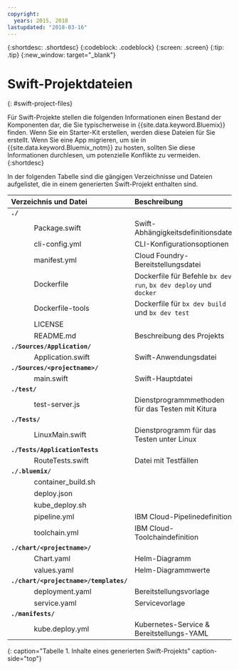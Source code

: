 ```yaml
---
copyright:
  years: 2015, 2018
lastupdated: "2018-03-16"
---
```


{:shortdesc: .shortdesc}
{:codeblock: .codeblock}
{:screen: .screen}
{:tip: .tip}
{:new_window: target="_blank"}

# Swift-Projektdateien
{: #swift-project-files}

Für Swift-Projekte stellen die folgenden Informationen einen Bestand der Komponenten dar, die Sie typischerweise in {{site.data.keyword.Bluemix}} finden. Wenn Sie ein Starter-Kit erstellen, werden diese Dateien für Sie erstellt. Wenn Sie eine App migrieren, um sie in {{site.data.keyword.Bluemix_notm}} zu hosten, sollten Sie diese Informationen durchlesen, um potenzielle Konflikte zu vermeiden.
{:shortdesc}

In der folgenden Tabelle sind die gängigen Verzeichnisse und Dateien aufgelistet, die in einem generierten Swift-Projekt enthalten sind.

| Verzeichnis und Datei                                     | Beschreibung                       |
|:------------------------------------------------|:------------------------------------------|
|<b>`./`</b>                                             |  |
|&nbsp;&nbsp;&nbsp;&nbsp;&nbsp;&nbsp;&nbsp;&nbsp;&nbsp;&nbsp;&nbsp;&nbsp;Package.swift| Swift-Abhängigkeitsdefinitionsdatei |
|&nbsp;&nbsp;&nbsp;&nbsp;&nbsp;&nbsp;&nbsp;&nbsp;&nbsp;&nbsp;&nbsp;&nbsp;cli-config.yml | CLI-Konfigurationsoptionen |
|&nbsp;&nbsp;&nbsp;&nbsp;&nbsp;&nbsp;&nbsp;&nbsp;&nbsp;&nbsp;&nbsp;&nbsp;manifest.yml | Cloud Foundry-Bereitstellungsdatei |
|&nbsp;&nbsp;&nbsp;&nbsp;&nbsp;&nbsp;&nbsp;&nbsp;&nbsp;&nbsp;&nbsp;&nbsp;Dockerfile | Dockerfile für Befehle `bx dev run`, `bx dev deploy` und `docker` |
|&nbsp;&nbsp;&nbsp;&nbsp;&nbsp;&nbsp;&nbsp;&nbsp;&nbsp;&nbsp;&nbsp;&nbsp;Dockerfile-tools | Dockerfile für `bx dev build` und `bx dev test` |
|&nbsp;&nbsp;&nbsp;&nbsp;&nbsp;&nbsp;&nbsp;&nbsp;&nbsp;&nbsp;&nbsp;&nbsp;LICENSE |  |
|&nbsp;&nbsp;&nbsp;&nbsp;&nbsp;&nbsp;&nbsp;&nbsp;&nbsp;&nbsp;&nbsp;&nbsp;README.md | Beschreibung des Projekts |
|<b>`./Sources/Application/`</b> |  |  |
|&nbsp;&nbsp;&nbsp;&nbsp;&nbsp;&nbsp;&nbsp;&nbsp;&nbsp;&nbsp;&nbsp;&nbsp;Application.swift | Swift-Anwendungsdatei |
|<b>`./Sources/<projectname>/`</b> | |
|&nbsp;&nbsp;&nbsp;&nbsp;&nbsp;&nbsp;&nbsp;&nbsp;&nbsp;&nbsp;&nbsp;&nbsp;main.swift | Swift-Hauptdatei |
|<b>`./test/`</b> | |
|&nbsp;&nbsp;&nbsp;&nbsp;&nbsp;&nbsp;&nbsp;&nbsp;&nbsp;&nbsp;&nbsp;&nbsp;test-server.js | Dienstprogrammmethoden für das Testen mit Kitura |
|<b>`./Tests/`</b> | |
|&nbsp;&nbsp;&nbsp;&nbsp;&nbsp;&nbsp;&nbsp;&nbsp;&nbsp;&nbsp;&nbsp;&nbsp;LinuxMain.swift | Dienstprogramm für das Testen unter Linux |
|<b>`./Tests/ApplicationTests`</b> | |
|&nbsp;&nbsp;&nbsp;&nbsp;&nbsp;&nbsp;&nbsp;&nbsp;&nbsp;&nbsp;&nbsp;&nbsp;RouteTests.swift | Datei mit Testfällen |
|<b>`./.bluemix/`</b> | |
|&nbsp;&nbsp;&nbsp;&nbsp;&nbsp;&nbsp;&nbsp;&nbsp;&nbsp;&nbsp;&nbsp;&nbsp;container_build.sh | |
|&nbsp;&nbsp;&nbsp;&nbsp;&nbsp;&nbsp;&nbsp;&nbsp;&nbsp;&nbsp;&nbsp;&nbsp;deploy.json | |
|&nbsp;&nbsp;&nbsp;&nbsp;&nbsp;&nbsp;&nbsp;&nbsp;&nbsp;&nbsp;&nbsp;&nbsp;kube_deploy.sh | |
|&nbsp;&nbsp;&nbsp;&nbsp;&nbsp;&nbsp;&nbsp;&nbsp;&nbsp;&nbsp;&nbsp;&nbsp;pipeline.yml | IBM Cloud-Pipelinedefinition |
|&nbsp;&nbsp;&nbsp;&nbsp;&nbsp;&nbsp;&nbsp;&nbsp;&nbsp;&nbsp;&nbsp;&nbsp;toolchain.yml | IBM Cloud-Toolchaindefinition |
|<b>`./chart/<projectname>/`</b> | |
|&nbsp;&nbsp;&nbsp;&nbsp;&nbsp;&nbsp;&nbsp;&nbsp;&nbsp;&nbsp;&nbsp;&nbsp;Chart.yaml | Helm-Diagramm |
|&nbsp;&nbsp;&nbsp;&nbsp;&nbsp;&nbsp;&nbsp;&nbsp;&nbsp;&nbsp;&nbsp;&nbsp;values.yaml | Helm-Diagrammwerte |
|<b>`./chart/<projectname>/templates/`</b> | |
|&nbsp;&nbsp;&nbsp;&nbsp;&nbsp;&nbsp;&nbsp;&nbsp;&nbsp;&nbsp;&nbsp;&nbsp;deployment.yaml | Bereitstellungsvorlage |
|&nbsp;&nbsp;&nbsp;&nbsp;&nbsp;&nbsp;&nbsp;&nbsp;&nbsp;&nbsp;&nbsp;&nbsp;service.yaml | Servicevorlage |
|<b>`./manifests/`</b> | |
|&nbsp;&nbsp;&nbsp;&nbsp;&nbsp;&nbsp;&nbsp;&nbsp;&nbsp;&nbsp;&nbsp;&nbsp;kube.deploy.yml | Kubernetes-Service & Bereitstellungs-YAML |
{: caption="Tabelle 1. Inhalte eines generierten Swift-Projekts" caption-side="top"}

